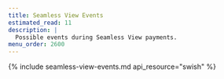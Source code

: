 ```yaml
---
title: Seamless View Events
estimated_read: 11
description: |
  Possible events during Seamless View payments.
menu_order: 2600
---
```


{% include seamless-view-events.md api_resource="swish" %}
